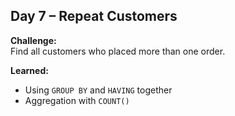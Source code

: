 ## Day 7 – Repeat Customers

**Challenge:**  
Find all customers who placed more than one order.

**Learned:**
- Using `GROUP BY` and `HAVING` together
- Aggregation with `COUNT()`
